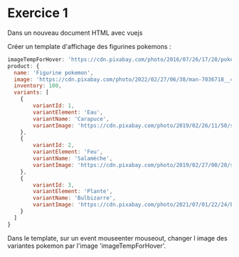 # Exercice 1

Dans un nouveau document HTML avec vuejs

Créer un template d'affichage des figurines pokemons :

```js
imageTempForHover: 'https://cdn.pixabay.com/photo/2016/07/26/17/28/pokemon-1543354__340.jpg',
product: {
  name: 'Figurine pokemon',
  image: 'https://cdn.pixabay.com/photo/2022/02/27/06/38/man-7036718__480.jpg',
  inventory: 100,
  variants: [
    {
        variantId: 1,
        variantElement: 'Eau',
        variantName: 'Carapuce',
        variantImage: 'https://cdn.pixabay.com/photo/2019/02/26/11/50/small-4021854_960_720.jpg'
    },
    {
        variantId: 2,
        variantElement: 'Feu',
        variantName: 'Salamèche',
        variantImage: 'https://cdn.pixabay.com/photo/2019/02/27/00/20/small-4023176_960_720.jpg'
    },
    {
        variantId: 3,
        variantElement: 'Plante',
        variantName: 'Bulbizarre',
        variantImage: 'https://cdn.pixabay.com/photo/2021/07/01/22/24/bulbasaur-6380446_960_720.jpg'
    }
  ]
}
```

Dans le template, sur un event mouseenter mouseout, changer l image des variantes pokemon par l'image 'imageTempForHover'.
